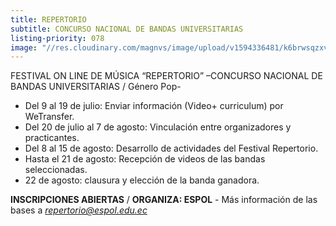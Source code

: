 ```yaml
---
title: REPERTORIO
subtitle: CONCURSO NACIONAL DE BANDAS UNIVERSITARIAS
listing-priority: 078
image: "//res.cloudinary.com/magnvs/image/upload/v1594336481/k6brwsqzxv7k3zoll9tn.jpg"
---
```


FESTIVAL ON LINE DE MÚSICA “REPERTORIO” –CONCURSO NACIONAL DE BANDAS UNIVERSITARIAS / Género Pop-

- Del 9 al 19 de julio: Enviar información (Video+ curriculum) por WeTransfer.
- Del 20 de julio al 7 de agosto: Vinculación entre organizadores y practicantes.
- Del 8 al 15 de agosto: Desarrollo de actividades del Festival Repertorio.
- Hasta el 21 de agosto: Recepción de videos de las bandas seleccionadas.
- 22 de agosto: clausura y elección de la banda ganadora.


**INSCRIPCIONES ABIERTAS** / **ORGANIZA: ESPOL** - Más información de las bases a *repertorio@espol.edu.ec*
